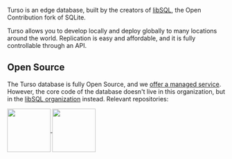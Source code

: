 Turso is an edge database, built by the creators of [libSQL](github.com/libsql), the Open Contribution fork of SQLite.

Turso allows you to develop locally and deploy globally to many locations around the world.
Replication is easy and affordable, and it is fully controllable through an API.

## Open Source

The Turso database is fully Open Source, and we [offer a managed service](https://turso.tech). However, the core code of the database doesn't live in this organization, but
in the [libSQL organization](github.com/libsql) instead. Relevant repositories:

<a href="https://github.com/libsql/libsql">
  <img align="center" style="height:100px;width=200px" src="https://github-readme-stats.vercel.app/api/pin/?username=libsql&repo=libsql" />
</a>
<a href="https://github.com/libsql/sqld">
  <img align="center" style="height:100px;width=200px" src="https://github-readme-stats.vercel.app/api/pin/?username=libsql&repo=sqld" />
</a>
